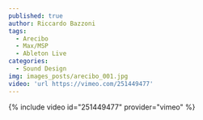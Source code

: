 ```yaml
---
published: true
author: Riccardo Bazzoni
tags:
  - Arecibo
  - Max/MSP
  - Ableton Live
categories:
  - Sound Design
img: images_posts/arecibo_001.jpg
video: 'url https://vimeo.com/251449477'
---
```



{% include video id="251449477" provider="vimeo" %}